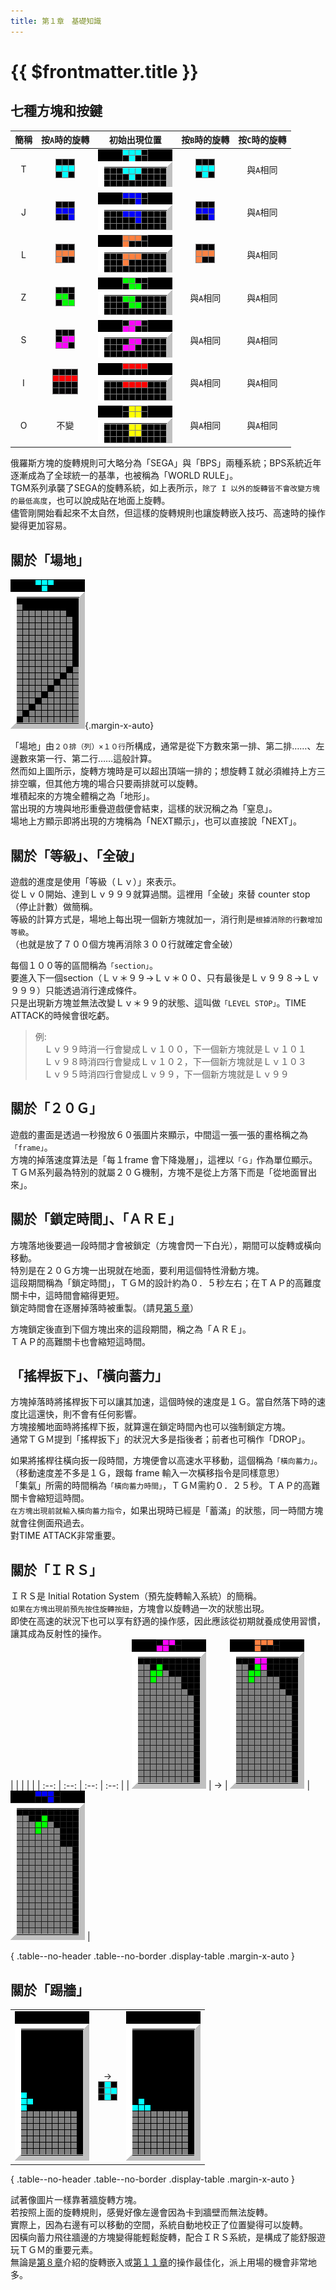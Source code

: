 ```yaml
---
title: 第１章　基礎知識
---
```


# {{ $frontmatter.title }}

## 七種方塊和按鍵

|簡稱| 按`A`時的旋轉 | 初始出現位置 | 按`B`時的旋轉  | 按`C`時的旋轉 |
| :--: | :------------: | :-----------: | :----: | :----------: | 
| T | ![](/img/1/mizu_a.gif) | ![](/img/1/mizu00.png) | ![](/img/1/mizu_b.gif) | 與`A`相同 | 
| J | ![](/img/1/blue_a.gif) | ![](/img/1/blue00.png) | ![](/img/1/blue_b.gif) | 與`A`相同 | 
| L | ![](/img/1/orange_a.gif) | ![](/img/1/orange00.png) | ![](/img/1/orange_b.gif) | 與`A`相同 | 
| Z | ![](/img/1/green.gif) | ![](/img/1/green00.png) | 與`A`相同 | 與`A`相同 | 
| S | ![](/img/1/purple.gif) | ![](/img/1/parple00.png) | 與`A`相同 | 與`A`相同 | 
| I | ![](/img/1/red.gif) | ![](/img/1/red00.png) | 與`A`相同 | 與`A`相同 | 
| O | 不變 | ![](/img/1/yellow00.png) | 與`A`相同 | 與`A`相同 | 

俄羅斯方塊的旋轉規則可大略分為「SEGA」與「BPS」兩種系統；BPS系統近年逐漸成為了全球統一的基準，也被稱為「WORLD RULE」。  
TGM系列承襲了SEGA的旋轉系統，如上表所示，`除了 I 以外的旋轉皆不會改變方塊的最低高度`，也可以說成貼在地面上旋轉。  
儘管剛開始看起來不太自然，但這樣的旋轉規則也讓旋轉嵌入技巧、高速時的操作變得更加容易。  


## 關於「場地」

![](/img/1/kiso01.gif){.margin-x-auto}  

「場地」由`２０排（列）×１０行`所構成，通常是從下方數來第一排、第二排……、左邊數來第一行、第二行……這般計算。  
然而如上圖所示，旋轉方塊時是可以超出頂端一排的；想旋轉Ｉ就必須維持上方三排空曠，但其他方塊的場合只要兩排就可以旋轉。  
堆積起來的方塊全體稱之為「地形」。  
當出現的方塊與地形重疊遊戲便會結束，這樣的狀況稱之為「窒息」。  
場地上方顯示即將出現的方塊稱為「NEXT顯示」，也可以直接說「NEXT」。  


## 關於「等級」、「全破」

遊戲的進度是使用「等級（Ｌｖ）」來表示。  
從Ｌｖ０開始、達到Ｌｖ９９９就算過關。這裡用「全破」來替 counter stop（停止計數）做簡稱。  
等級的計算方式是，場地上每出現一個新方塊就加一，消行則是`根據消除的行數增加等級`。  
（也就是放了７００個方塊再消除３００行就確定會全破）  

每個１００等的區間稱為`「section」`。  
要進入下一個section（Ｌｖ＊９９→Ｌｖ＊００、只有最後是Ｌｖ９９８→Ｌｖ９９９）只能透過消行達成條件。  
只是出現新方塊並無法改變Ｌｖ＊９９的狀態、這叫做`「LEVEL STOP」`。TIME ATTACK的時候會很吃虧。  

> 例:  
> 　Ｌｖ９９時消一行會變成Ｌｖ１００，下一個新方塊就是Ｌｖ１０１  
> 　Ｌｖ９８時消四行會變成Ｌｖ１０２，下一個新方塊就是Ｌｖ１０３  
> 　Ｌｖ９５時消四行會變成Ｌｖ９９，下一個新方塊就是Ｌｖ９９  


## 關於「２０Ｇ」

遊戲的畫面是透過一秒撥放６０張圖片來顯示，中間這一張一張的畫格稱之為`「frame」`。  
方塊的掉落速度算法是「每１frame 會下降幾層」，這裡以`「Ｇ」`作為單位顯示。  
ＴＧＭ系列最為特別的就屬２０Ｇ機制，方塊不是從上方落下而是「從地面冒出來」。  


## 關於「鎖定時間」、「ＡＲＥ」

方塊落地後要過一段時間才會被鎖定（方塊會閃一下白光），期間可以旋轉或橫向移動。  
特別是在２０Ｇ方塊一出現就在地面，要利用這個特性滑動方塊。  
這段期間稱為「鎖定時間」，ＴＧＭ的設計約為０．５秒左右；在ＴＡＰ的高難度關卡中，這時間會縮得更短。  
鎖定時間會在逐層掉落時被重製。（請見[第５章](./5.md)）  


方塊鎖定後直到下個方塊出來的這段期間，稱之為「ＡＲＥ」。  
ＴＡＰ的高難關卡也會縮短這時間。  


## 「搖桿扳下」、「橫向蓄力」

方塊掉落時將搖桿扳下可以讓其加速，這個時候的速度是１Ｇ。當自然落下時的速度比這還快，則不會有任何影響。  
方塊接觸地面時將搖桿下扳，就算還在鎖定時間內也可以強制鎖定方塊。  
通常ＴＧＭ提到「搖桿扳下」的狀況大多是指後者；前者也可稱作「DROP」。  

如果將搖桿往橫向扳一段時間，方塊便會以高速水平移動，這個稱為`「橫向蓄力」`。  
（移動速度差不多是１Ｇ，跟每 frame 輸入一次橫移指令是同樣意思）  
「集氣」所需的時間稱為`「橫向蓄力時間」`，ＴＧＭ需約０．２５秒。ＴＡＰ的高難關卡會縮短這時間。   
`在方塊出現前就輸入橫向蓄力指令`，如果出現時已經是「蓄滿」的狀態，同一時間方塊就會往側面飛過去。  
對TIME ATTACK非常重要。  


## 關於「ＩＲＳ」

ＩＲＳ是 Initial Rotation System（預先旋轉輸入系統）的簡稱。  
`如果在方塊出現前預先按住旋轉按鈕`，方塊會以旋轉過一次的狀態出現。  
即使在高速的狀況下也可以享有舒適的操作感，因此應該從初期就養成使用習慣，讓其成為反射性的操作。  
|      |      |      |      |
| :--: | :--: | :--: | :--: |
| ![](/img/1/kiso02.png) | → | ![](/img/1/kiso03.png) | ![](/img/1/kiso07.png) | 

{ .table--no-header .table--no-border .display-table .margin-x-auto }


## 關於「踢牆」
|      |      |      |
| :--: | :--: | :--: |
| ![](/img/1/01.png) | →<br>![](/img/1/01.gif) | ![](/img/1/02.png) | 

{ .table--no-header .table--no-border .display-table .margin-x-auto }

試著像圖片一樣靠著牆旋轉方塊。  
若按照上面的旋轉規則，感覺好像左邊會因為卡到牆壁而無法旋轉。  
實際上，因為右邊有可以移動的空間，系統自動地校正了位置變得可以旋轉。  
因橫向蓄力飛往牆邊的方塊變得能輕鬆旋轉，配合ＩＲＳ系統，是構成了能舒服遊玩ＴＧＭ的重要元素。  
無論是[第８章](./8.md)介紹的旋轉嵌入或[第１１章](./11.md)的操作最佳化，派上用場的機會非常地多。  
